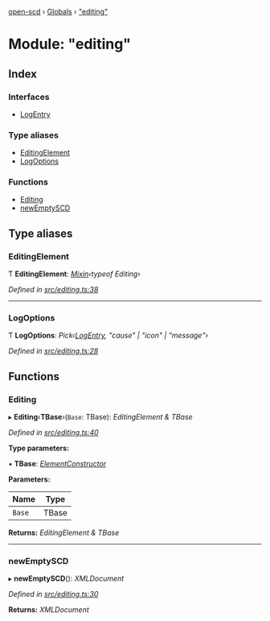 [open-scd](../README.md) › [Globals](../globals.md) › ["editing"](_editing_.md)

# Module: "editing"

## Index

### Interfaces

* [LogEntry](../interfaces/_editing_.logentry.md)

### Type aliases

* [EditingElement](_editing_.md#editingelement)
* [LogOptions](_editing_.md#logoptions)

### Functions

* [Editing](_editing_.md#editing)
* [newEmptySCD](_editing_.md#newemptyscd)

## Type aliases

###  EditingElement

Ƭ **EditingElement**: *[Mixin](_foundation_.md#mixin)‹typeof Editing›*

*Defined in [src/editing.ts:38](https://github.com/openscd/open-scd/blob/bbce01e/src/editing.ts#L38)*

___

###  LogOptions

Ƭ **LogOptions**: *Pick‹[LogEntry](../interfaces/_editing_.logentry.md), "cause" | "icon" | "message"›*

*Defined in [src/editing.ts:28](https://github.com/openscd/open-scd/blob/bbce01e/src/editing.ts#L28)*

## Functions

###  Editing

▸ **Editing**‹**TBase**›(`Base`: TBase): *EditingElement & TBase*

*Defined in [src/editing.ts:40](https://github.com/openscd/open-scd/blob/bbce01e/src/editing.ts#L40)*

**Type parameters:**

▪ **TBase**: *[ElementConstructor](_foundation_.md#elementconstructor)*

**Parameters:**

Name | Type |
------ | ------ |
`Base` | TBase |

**Returns:** *EditingElement & TBase*

___

###  newEmptySCD

▸ **newEmptySCD**(): *XMLDocument*

*Defined in [src/editing.ts:30](https://github.com/openscd/open-scd/blob/bbce01e/src/editing.ts#L30)*

**Returns:** *XMLDocument*
